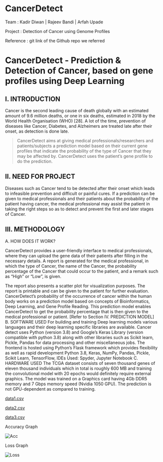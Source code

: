 # CancerDetect

Team : Kadir Diwan | Rajeev Bandi | Arfah Upade 

Project : Detection of Cancer using Genome Profiles

Reference : git link of the Github repo we referred

# CancerDetect - Prediction & Detection of Cancer, based on gene profiles using Deep Learning

## I. INTRODUCTION
Cancer is the second leading cause of death globally with an estimated amount of 9.6 million deaths, or one in six deaths, estimated in 2018 by the World Health Organisation (WHO) [28]. A lot of the time, prevention of diseases like Cancer, Diabetes, and Alzheimers are treated late after their onset, as detection is done late.

>CancerDetect aims at giving medical professionals/researchers and patients/subjects a prediction model based on their current gene profiles that indicate the probability of the type of Cancer that they may be affected by. CancerDetect uses the patient’s gene profile to do the prediction.

## II. NEED FOR PROJECT
Diseases such as Cancer tend to be detected after their onset which leads to infeasible prevention and difficult or painful cures. If a prediction can be given to medical professionals and their patients about the probability of the patient having cancer, the medical professional may assist the patient in taking the right steps so as to detect and prevent the first and later stages of Cancer.

## III. METHODOLOGY

A. HOW DOES IT WORK?

CancerDetect provides a user-friendly interface to medical professionals, where they can upload the gene data of their patients after filling in the necessary details. A report is generated for the medical professional, in which the type of Cancer, the name of the Cancer, the probability percentage of the Cancer that could occur to the patient, and a remark such as “High” or “Low”, is given.

The report also presents a scatter plot for visualization purposes.
The report is printable and can be given to the
patient for further evaluation.
CancerDetect’s probability of the occurrence of
cancer within the human body works on a
prediction model based on concepts of
Bioinformatics, Deep Learning, and Gene
Profile Reading. This prediction model enables
CancerDetect to get the probability percentage
that is then given to the medical professional or
patient. [Refer to Section IV. PREDICTION
MODEL]
B. SOFTWARE USED
For building and training Deep learning models
various languages and their deep learning
specific libraries are available. Cancer detect
uses Python (version 3.8) and Google’s Keras
Library (version compatible with python 3.8)
along with other libraries such as Scikit learn,
Pickle, Pandas for data processing and other
miscellaneous jobs.
The frontend is hosted using Python’s Flask
framework which provides flexibility as well as
rapid development
Python 3.8, Keras, NumPy, Pandas, Pickle,
Scikit Learn, TensorFlow,
IDEs Used: Spyder, Jupyter Notebook
C. HARDWARE USED
The TCGA dataset consists of seven thousand
genes of eleven thousand individuals which in
total is roughly 600 MB and training the
convolutional model with 20 epochs would
definitely require external graphics. The model
was trained on a Graphics card having 4Gb
DDR5 memory and 7 Gbps memory speed
(Nvidia 1050 GPU). The prediction is not
GPU-dependent as compared to training.





[data1.csv](https://github.com/diwan-kadir/CancerDetect/files/6565741/data1.csv)

[data2.csv](https://github.com/diwan-kadir/CancerDetect/files/6565742/data2.csv)

[data3.csv](https://github.com/diwan-kadir/CancerDetect/files/6565743/data3.csv)

Accuracy Graph

![Acc](https://github.com/diwan-kadir/CancerDetect/blob/master/Accuracy.png)

Loss Graph

![Loss](https://github.com/diwan-kadir/CancerDetect/blob/master/Loss.png)

